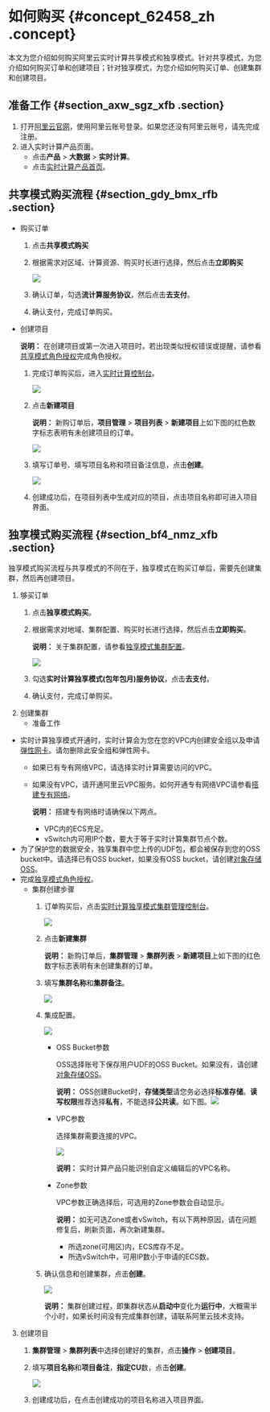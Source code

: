 # 如何购买 {#concept_62458_zh .concept}

本文为您介绍如何购买阿里云实时计算共享模式和独享模式。针对共享模式，为您介绍如何购买订单和创建项目；针对独享模式，为您介绍如何购买订单、创建集群和创建项目。

## 准备工作 {#section_axw_sgz_xfb .section}

1.  打开[阿里云官网](https://www.aliyun.com)，使用阿里云账号登录。如果您还没有阿里云账号，请先完成注册。
2.  进入实时计算产品页面。
    -   点击**产品** \> **大数据** \> **实时计算**。
    -   点击[实时计算产品首页](https://data.aliyun.com/product/sc?spm=5176.8142029.dataTechnology.3.2f366d3ed3LvmR)。

## 共享模式购买流程 {#section_gdy_bmx_rfb .section}

-   购买订单

    1.  点击**共享模式购买**
    2.  根据需求对区域、计算资源、购买时长进行选择，然后点击**立即购买**

        ![](http://static-aliyun-doc.oss-cn-hangzhou.aliyuncs.com/assets/img/40807/154409027221771_zh-CN.png)

    3.  确认订单，勾选**流计算服务协议**，然后点击**去支付**。
    4.  确认支付，完成订单购买。
-   创建项目

    **说明：** 在创建项目或第一次进入项目时，若出现类似授权错误或提醒，请参看[共享模式角色授权](cn.zh-CN/准备工作/共享模式角色授权.md#)完成角色授权。

    1.  完成订单购买后，进入[实时计算控制台](https://stream.console.aliyun.com)。

        ![](http://static-aliyun-doc.oss-cn-hangzhou.aliyuncs.com/assets/img/40807/154409027221774_zh-CN.png)

    2.  点击**新建项目**

        **说明：** 新购订单后，**项目管理** \> **项目列表** \> **新建项目**上如下图的红色数字标志表明有未创建项目的订单。

        ![](http://static-aliyun-doc.oss-cn-hangzhou.aliyuncs.com/assets/img/40807/154409027221775_zh-CN.png)

    3.  填写订单号、填写项目名称和项目备注信息，点击**创建**。

        ![](http://static-aliyun-doc.oss-cn-hangzhou.aliyuncs.com/assets/img/40807/154409027221776_zh-CN.png)

    4.  创建成功后，在项目列表中生成对应的项目，点击项目名称即可进入项目界面。

## 独享模式购买流程 {#section_bf4_nmz_xfb .section}

独享模式购买流程与共享模式的不同在于，独享模式在购买订单后，需要先创建集群，然后再创建项目。

1.  够买订单
    1.  点击**独享模式购买**。
    2.  根据需求对地域、集群配置、购买时长进行选择，然后点击**立即购买**。

        **说明：** 关于集群配置，请参看[独享模式集群配置](cn.zh-CN/准备工作/独享模式集群配置.md#)。

        ![](http://static-aliyun-doc.oss-cn-hangzhou.aliyuncs.com/assets/img/40807/154409027233090_zh-CN.png)

    3.  勾选**实时计算独享模式\(包年包月\)服务协议**，点击**去支付**。
    4.  确认支付，完成订单购买。
2.  创建集群
    -   准备工作

-   实时计算独享模式开通时，实时计算会为您在您的VPC内创建安全组以及申请[弹性网卡](https://help.aliyun.com/document_detail/58496.html?spm=a2c4g.11186623.2.17.13525aa36Z6Kg9)。请勿删除此安全组和弹性网卡。
    -   如果已有专有网络VPC，请选择实时计算需要访问的VPC。
    -   如果没有VPC，请开通阿里云VPC服务。如何开通专有网络VPC请参看[搭建专有网络](https://help.aliyun.com/document_detail/65430.html?spm=a2c4g.11186623.2.18.13525aa36Z6Kg9)。

        **说明：** 搭建专有网络时请确保以下两点。

        -   VPC内的ECS充足。
        -   vSwitch内可用IP个数，要大于等于实时计算集群节点个数。
-   为了保护您的数据安全，独享集群中您上传的UDF包，都会被保存到您的OSS bucket中。请选择已有OSS bucket，如果没有OSS bucket，请创建[对象存储OSS](https://www.aliyun.com/product/oss?spm=a2c4g.11186623.2.19.13525aa36Z6Kg9)。
-   完成[独享模式角色授权](https://help.aliyun.com/document_detail/98249.html)。
    -   集群创建步骤
        1.  订单购买后，点击[实时计算独享模式集群管理控制台](https://stream.console.aliyun.com)。

            ![](http://static-aliyun-doc.oss-cn-hangzhou.aliyuncs.com/assets/img/40807/154409027233095_zh-CN.png)

        2.  点击**新建集群**

            **说明：** 新购订单后，**集群管理** \> **集群列表** \> **新建项目**上如下图的红色数字标志表明有未创建集群的订单。

        3.  填写**集群名称**和**集群备注**。

            ![](http://static-aliyun-doc.oss-cn-hangzhou.aliyuncs.com/assets/img/40807/154409027233096_zh-CN.png)

        4.  集成配置。

            ![](http://static-aliyun-doc.oss-cn-hangzhou.aliyuncs.com/assets/img/40807/154409027233097_zh-CN.png)

            -   OSS Bucket参数

                OSS选择账号下保存用户UDF的OSS Bucket。如果没有，请创建[对象存储OSS](https://www.aliyun.com/product/oss?spm=a2c4g.11186623.2.24.13525aa36Z6Kg9)。

                **说明：** OSS创建Bucket时，**存储类型**请您务必选择**标准存储**。**读写权限**推荐选择**私有**，不能选择**公共读**。如下图。![](http://static-aliyun-doc.oss-cn-hangzhou.aliyuncs.com/assets/img/40807/154409027233098_zh-CN.png)

            -   VPC参数

                选择集群需要连接的VPC。

                ![](http://static-aliyun-doc.oss-cn-hangzhou.aliyuncs.com/assets/img/40807/154409027333836_zh-CN.png)

                **说明：** 实时计算产品只能识别自定义编辑后的VPC名称。

            -   Zone参数

                VPC参数正确选择后，可选用的Zone参数会自动显示。

                **说明：** 如无可选Zone或者vSwitch，有以下两种原因，请在问题修复后，刷新页面，再次新建集群。

                -   所选zone\(可用区\)内，ECS库存不足。
                -   所选vSwitch中，可用IP数小于申请的ECS数。
        5.  确认信息和创建集群，点击**创建**。

            ![](http://static-aliyun-doc.oss-cn-hangzhou.aliyuncs.com/assets/img/40807/154409027333099_zh-CN.png)

            **说明：** 集群创建过程，即集群状态从**启动中**变化为**运行中**，大概需半个小时，如果长时间没有完成集群创建，请联系阿里云技术支持。

3.  创建项目
    1.  **集群管理** \> **集群列表**中选择创建好的集群，点击**操作** \> **创建项目**。
    2.  填写**项目名称**和**项目备注**，**指定CU**数，点击**创建**。

        ![](http://static-aliyun-doc.oss-cn-hangzhou.aliyuncs.com/assets/img/40807/154409027333103_zh-CN.png)

    3.  创建成功后，在点击创建成功的项目名称进入项目界面。

